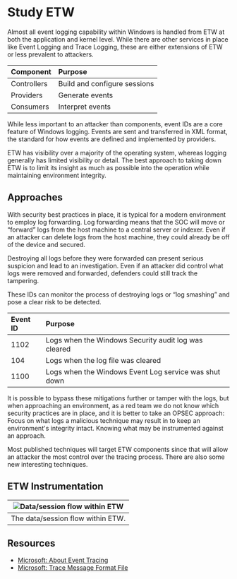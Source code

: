 # Study ETW

Almost all event logging capability within Windows is handled from ETW at both the application and kernel level. While 
there are other services in place like Event Logging and Trace Logging, these are either extensions of ETW or less 
prevalent to attackers.

| Component   | Purpose                      |
|:------------|:-----------------------------|
| Controllers | Build and configure sessions |
| Providers   | Generate events              |
| Consumers   | Interpret events             |

While less important to an attacker than components, event IDs are a core feature of Windows logging. Events are 
sent and transferred in XML format, the standard for how events are defined and implemented by providers.

ETW has visibility over a majority of the operating system, whereas logging generally has limited visibility or detail. 
The best approach to taking down ETW is to limit its insight as much as possible into the operation while maintaining 
environment integrity.

## Approaches

With security best practices in place, it is typical for a modern environment to employ log forwarding. Log forwarding 
means that the SOC will move or “forward” logs from the host machine to a central server or indexer. Even if an 
attacker can delete logs from the host machine, they could already be off of the device and secured.

Destroying all logs before they were forwarded can present serious suspicion and lead to an investigation. Even if 
an attacker did control what logs were removed and forwarded, defenders could still track the tampering.

These IDs can monitor the process of destroying logs or “log smashing” and pose a clear risk to be detected.

| Event ID | Purpose                                               |
|:---------|:------------------------------------------------------|
| 1102     | Logs when the Windows Security audit log was cleared  |
| 104      | Logs when the log file was cleared                    |
| 1100     | Logs when the Windows Event Log service was shut down |

It is possible to bypass these mitigations further or tamper with the logs, but when approaching an environment, 
as a red team we do not know which security practices are in place, and it is better to take an OPSEC approach: 
Focus on what logs a malicious technique may result in to keep an environment's integrity intact. Knowing what may 
be instrumented against an approach.

Most published techniques will target ETW components since that will allow an attacker the most control over the 
tracing process. There are also some new interesting techniques.

## ETW Instrumentation

| ![Data/session flow within ETW](/_static/images/etw-instrumentation.png) |
|:--:|
| The data/session flow within ETW. |

## Resources

* [Microsoft: About Event Tracing](https://learn.microsoft.com/en-us/windows/win32/etw/about-event-tracing)
* [Microsoft: Trace Message Format File](https://learn.microsoft.com/en-us/windows-hardware/drivers/devtest/trace-message-format-file)
